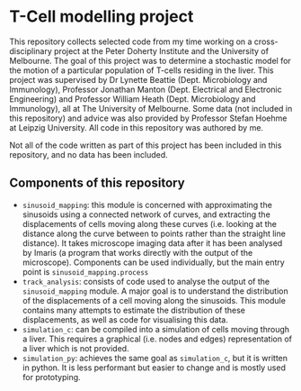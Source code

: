 # T-Cell modelling project

This repository collects selected code from my time working on a 
cross-disciplinary project at the Peter Doherty Institute and the University 
of Melbourne. The goal of this project was to determine a stochastic model for 
the motion of a particular population of T-cells residing in the liver. This 
project was supervised by Dr Lynette Beattie (Dept. Microbiology and 
Immunology), Professor Jonathan Manton 
(Dept. Electrical and Electronic Engineering) and Professor William Heath 
(Dept. Microbiology and Immunology), all at The University of Melbourne. 
Some data (not included in this repository) and advice was also provided by
Professor Stefan Hoehme at Leipzig University. All code in this repository 
was authored by me.

Not all of the code written as part of this project has been included in this 
repository, and no data has been included. 

## Components of this repository
- `sinusoid_mapping`: this module is concerned with approximating the sinusoids 
using a connected network of curves, and extracting the displacements of cells 
moving along these curves (i.e. looking at the distance along the curve between 
to points rather than the straight line distance). It takes microscope imaging 
data after it has been analysed by Imaris (a program that works directly with 
the output of the microscope). Components can be used individually, but the 
main entry point is `sinusoid_mapping.process`
- `track_analysis`: consists of code used to analyse the output of the `sinusoid_mapping`
module. A major goal is to understand the distribution of the displacements of 
a cell moving along the sinusoids. This module contains many attempts to estimate 
the distribution of these displacements, as well as code for visualising this 
data. 
- `simulation_c`: can be compiled into a simulation of cells moving through a liver. 
This requires a graphical (i.e. nodes and edges) representation of a liver which is 
not provided. 
- `simulation_py`: achieves the same goal as `simulation_c`, but it is written 
in python. It is less performant but easier to change and is mostly used for 
prototyping. 
